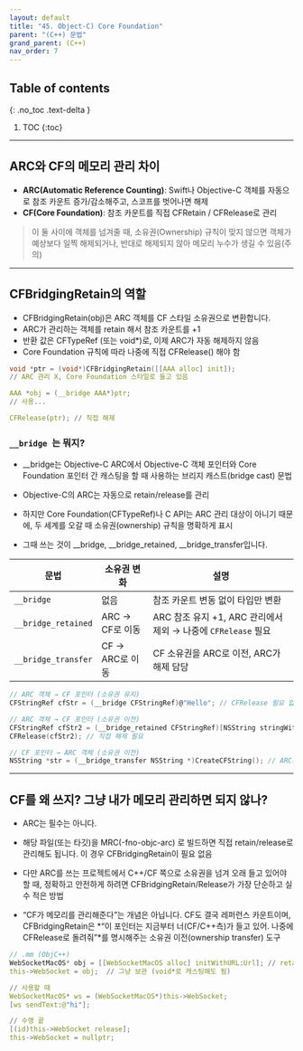 ```yaml
---
layout: default
title: "45. Object-C) Core Foundation"
parent: "(C++) 문법"
grand_parent: (C++)
nav_order: 7
---
```


## Table of contents
{: .no_toc .text-delta }

1. TOC
{:toc}

---

## ARC와 CF의 메모리 관리 차이

* **ARC(Automatic Reference Counting)**: Swift나 Objective-C 객체를 자동으로 참조 카운트 증가/감소해주고, 스코프를 벗어나면 해제
* **CF(Core Foundation)**: 참조 카운트를 직접 CFRetain / CFRelease로 관리

> 이 둘 사이에 객체를 넘겨줄 때, 소유권(Ownership) 규칙이 맞지 않으면 객체가 예상보다 일찍 해제되거나, 반대로 해제되지 않아 메모리 누수가 생길 수 있음(주의)

---

## CFBridgingRetain의 역할

* CFBridgingRetain(obj)은 ARC 객체를 CF 스타일 소유권으로 변환합니다.
* ARC가 관리하는 객체를 retain 해서 참조 카운트를 +1
* 반환 값은 CFTypeRef (또는 void*)로, 이제 ARC가 자동 해제하지 않음
* Core Foundation 규칙에 따라 나중에 직접 CFRelease() 해야 함

```c
void *ptr = (void*)CFBridgingRetain([[AAA alloc] init]);
// ARC 관리 X, Core Foundation 스타일로 들고 있음

AAA *obj = (__bridge AAA*)ptr;
// 사용...

CFRelease(ptr); // 직접 해제
```

### `__bridge `는 뭐지?

* __bridge는 Objective-C ARC에서 Objective-C 객체 포인터와 Core Foundation 포인터 간 캐스팅을 할 때 사용하는 브리지 캐스트(bridge cast) 문법

* Objective-C의 ARC는 자동으로 retain/release를 관리
* 하지만 Core Foundation(CFTypeRef)나 C API는 ARC 관리 대상이 아니기 때문에, 두 세계를 오갈 때 소유권(ownership) 규칙을 명확하게 표시
* 그때 쓰는 것이 __bridge, __bridge_retained, __bridge_transfer입니다.

| 문법                  | 소유권 변화       | 설명                                             |
| ------------------- | ------------ | ---------------------------------------------- |
| `__bridge`          | 없음           | 참조 카운트 변동 없이 타입만 변환                            |
| `__bridge_retained` | ARC → CF로 이동 | ARC 참조 유지 +1, ARC 관리에서 제외 → 나중에 `CFRelease` 필요 |
| `__bridge_transfer` | CF → ARC로 이동 | CF 소유권을 ARC로 이전, ARC가 해제 담당                    |

```c
// ARC 객체 → CF 포인터 (소유권 유지)
CFStringRef cfStr = (__bridge CFStringRef)@"Hello"; // CFRelease 필요 없음

// ARC 객체 → CF 포인터 (소유권 이전)
CFStringRef cfStr2 = (__bridge_retained CFStringRef)[NSString stringWithUTF8String:"Hi"];
CFRelease(cfStr2); // 직접 해제 필요

// CF 포인터 → ARC 객체 (소유권 이전)
NSString *str = (__bridge_transfer NSString *)CreateCFString(); // ARC가 자동 해제

```

---

## CF를 왜 쓰지? 그냥 내가 메모리 관리하면 되지 않나?

* ARC는 필수는 아니다. 
* 해당 파일(또는 타깃)을 MRC(-fno-objc-arc) 로 빌드하면 직접 retain/release로 관리해도 됩니다. 이 경우 CFBridgingRetain이 필요 없음
* 다만 ARC를 쓰는 프로젝트에서 C++/CF 쪽으로 소유권을 넘겨 오래 들고 있어야 할 때, 정확하고 안전하게 하려면 CFBridgingRetain/Release가 가장 단순하고 실수 적은 방법

* “CF가 메모리를 관리해준다”는 개념은 아닙니다. CF도 결국 레퍼런스 카운트이며, CFBridgingRetain은 *“이 포인터는 지금부터 너(CF/C++측)가 들고 있어. 나중에 CFRelease로 돌려줘”*를 명시해주는 소유권 이전(ownership transfer) 도구

```c
// .mm (ObjC++)
WebSocketMacOS* obj = [[WebSocketMacOS alloc] initWithURL:Url]; // retain count = 1
this->WebSocket = obj;  // 그냥 보관 (void*로 캐스팅해도 됨)

// 사용할 때
WebSocketMacOS* ws = (WebSocketMacOS*)this->WebSocket;
[ws sendText:@"hi"];

// 수명 끝
[(id)this->WebSocket release];
this->WebSocket = nullptr;

```